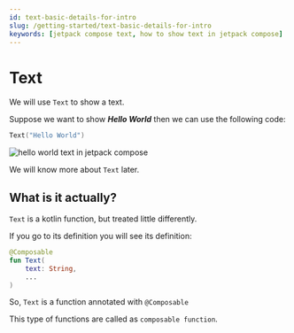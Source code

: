 ```yaml
---
id: text-basic-details-for-intro
slug: /getting-started/text-basic-details-for-intro
keywords: [jetpack compose text, how to show text in jetpack compose]
---
```


# Text

We will use `Text` to show a text.

Suppose we want to show ***Hello World*** then we can use the following code:

```kotlin
Text("Hello World")
```

<Image src="/img/hello-world-text.png" alt="hello world text in jetpack compose"/>

We will know more about `Text` later.

## What is it actually?

`Text` is a kotlin function, but treated little differently.

If you go to its definition you will see its definition:

```kotlin
@Composable
fun Text(
    text: String,
    ...
)
```

So, `Text` is a function annotated with `@Composable`

This type of functions are called as `composable function`.